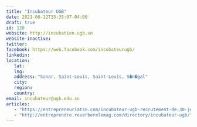 ```yaml
---
title: "Incubateur UGB"
date: 2021-06-12T15:35:07-04:00
draft: true
id: 120
website: http://incubation.ugb.sn
website-inactive: 
twitter: 
facebook: https://web.facebook.com/incubateurugb/
linkedin: 
location: 
   lat: 
   lng: 
   address: "Sanar, Saint-Louis, Saint-Louis, S�n�gal"
   city: 
   region: 
   country: 
email: incubateur@ugb.edu.sn
articles:
   - "https://entrepreneuriatsn.com/incubateur-ugb-recrutement-de-30-jeunes-en-pre-incubation/"
   - "http://entreprendre.reverberelemag.com/directory/incubateur-ugb/"
---
```


